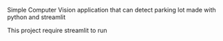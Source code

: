 Simple Computer Vision application that can detect parking lot made with python and streamlit

This project require streamlit to run
